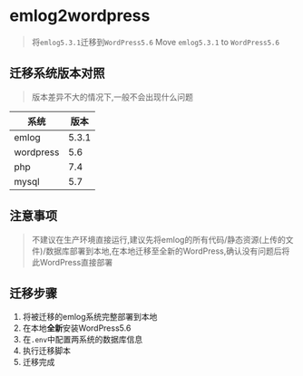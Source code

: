# emlog2wordpress
> 将`emlog5.3.1`迁移到`WordPress5.6`
Move `emlog5.3.1` to `WordPress5.6`

## 迁移系统版本对照
> 版本差异不大的情况下,一般不会出现什么问题

|系统|版本|
|---|---|
|emlog|5.3.1|
|wordpress|5.6|
|php|7.4|
|mysql|5.7|


## 注意事项
> 不建议在生产环境直接运行,建议先将emlog的所有代码/静态资源(上传的文件)/数据库部署到本地,在本地迁移至全新的WordPress,确认没有问题后将此WordPress直接部署

## 迁移步骤
1. 将被迁移的emlog系统完整部署到本地
2. 在本地**全新**安装WordPress5.6
3. 在`.env`中配置两系统的数据库信息
4. 执行迁移脚本
5. 迁移完成